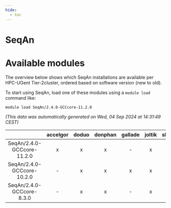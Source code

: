 ```yaml
---
hide:
  - toc
---
```


SeqAn
=====

# Available modules


The overview below shows which SeqAn installations are available per HPC-UGent Tier-2cluster, ordered based on software version (new to old).

To start using SeqAn, load one of these modules using a `module load` command like:

```shell
module load SeqAn/2.4.0-GCCcore-11.2.0
```

*(This data was automatically generated on Wed, 04 Sep 2024 at 14:31:49 CEST)*  

| |accelgor|doduo|donphan|gallade|joltik|shinx|skitty|
| :---: | :---: | :---: | :---: | :---: | :---: | :---: | :---: |
|SeqAn/2.4.0-GCCcore-11.2.0|x|x|x|-|x|-|x|
|SeqAn/2.4.0-GCCcore-10.2.0|-|x|x|x|x|-|x|
|SeqAn/2.4.0-GCCcore-8.3.0|-|x|x|-|x|-|x|
